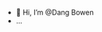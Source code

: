 - 👋 Hi, I’m @Dang Bowen
- ...

<!---
DangBowen-Bell/DangBowen-Bell is a ✨ special ✨ repository because its `README.md` (this file) appears on your GitHub profile.
You can click the Preview link to take a look at your changes.
--->
